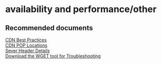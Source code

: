 <properties
	pageTitle="availability and performance/other"
	description="availability and performance/other"
	service="microsoft.cdn"
	resource="profiles"
	authors="aashu"
	displayOrder=""
	selfHelpType="generic"
	supportTopicIds="32302793"
	resourceTags=""
	productPesIds="16975"
	cloudEnvironments="public"
	articleId="1cfc3deb-59e5-48aa-87e3-42db54fdee4c"
/>

# availability and performance/other


## **Recommended documents**
[CDN Best Practices](https://azure.microsoft.com/documentation/articles/best-practices-cdn/)<br>
[CDN POP Locations](https://azure.microsoft.com/en-in/documentation/articles/cdn-pop-locations/)<br>
[Sever Header Details](https://my.edgecast.com/uploads/ubers/1/docs/en-US/webhelp/w/CDNHelpCenter/Content/Reference/POP_Listing.htm)<br>
[Download the WGET tool for Troubleshooting](http://gnuwin32.sourceforge.net/packages/wget.htm)
